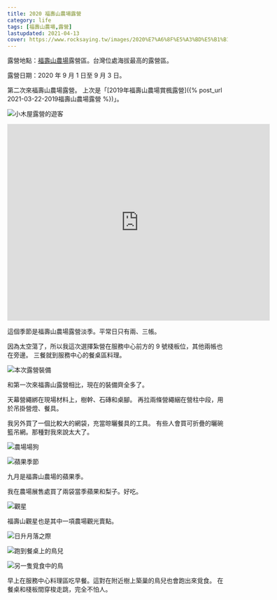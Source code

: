 ```yaml
---
title: 2020 福壽山農場露營
category: life
tags: [福壽山農場,露營]
lastupdated: 2021-04-13
cover: https://www.rocksaying.tw/images/2020%E7%A6%8F%E5%A3%BD%E5%B1%B1%E9%9C%B2%E7%87%9F/IMGP4775.jpg
---
```


露營地點：[福壽山農場](https://www.fushoushan.com.tw/)露營區。台灣位處海拔最高的露營區。

露營日期：2020 年 9 月 1 日至 9 月 3 日。

第二次來福壽山農場露營。
上次是「[2019年福壽山農場賞楓露營]({% post_url 2021-03-22-2019福壽山農場露營 %})」。

<!--more-->

![小木屋露營的遊客](https://www.rocksaying.tw/images/2020%E7%A6%8F%E5%A3%BD%E5%B1%B1%E9%9C%B2%E7%87%9F/IMGP4731.jpg)

<iframe src="https://www.google.com/maps/embed?pb=!1m18!1m12!1m3!1d3638.6012848287105!2d121.23764541572635!3d24.220739984359575!2m3!1f0!2f0!3f0!3m2!1i1024!2i768!4f13.1!3m3!1m2!1s0x3468f2dc2970feaf%3A0xf047d1f90ca68c2d!2z56aP5aO95bGx6L6y5aC06Zyy54ef5Y2A!5e0!3m2!1szh-TW!2stw!4v1616916583226!5m2!1szh-TW!2stw" width="600" height="450" style="border:0;" allowfullscreen="" loading="lazy"></iframe>

這個季節是福壽山農場露營淡季。平常日只有兩、三帳。

因為太空蕩了，所以我這次選擇紮營在服務中心前方的 9 號棧板位，其他兩帳也在旁邊。
三餐就到服務中心的餐桌區料理。

![本次露營裝備](https://www.rocksaying.tw/images/2020%E7%A6%8F%E5%A3%BD%E5%B1%B1%E9%9C%B2%E7%87%9F/IMGP4775.jpg)

和第一次來福壽山露營相比，現在的裝備齊全多了。

天幕營繩綁在現場材料上，樹幹、石磚和桌腳。
再拉兩條營繩綑在營柱中段，用於吊掛營燈、餐具。

我另外買了一個比較大的網袋，充當晾曬餐具的工具。
有些人會買可折疊的曬碗籃吊網。那種對我來說太大了。

![農場場狗](https://www.rocksaying.tw/images/2020%E7%A6%8F%E5%A3%BD%E5%B1%B1%E9%9C%B2%E7%87%9F/IMGP4809.jpg)

![蘋果季節](https://www.rocksaying.tw/images/2020%E7%A6%8F%E5%A3%BD%E5%B1%B1%E9%9C%B2%E7%87%9F/IMGP4844.jpg)

九月是福壽山農場的蘋果季。

我在農場展售處買了兩袋當季蘋果和梨子。好吃。

![觀星](https://www.rocksaying.tw/images/2020%E7%A6%8F%E5%A3%BD%E5%B1%B1%E9%9C%B2%E7%87%9F/IMGP4964.jpg)

福壽山觀星也是其中一項農場觀光賣點。

![日升月落之際](https://www.rocksaying.tw/images/2020%E7%A6%8F%E5%A3%BD%E5%B1%B1%E9%9C%B2%E7%87%9F/IMGP4983.jpg)

![跑到餐桌上的鳥兒](https://www.rocksaying.tw/images/2020%E7%A6%8F%E5%A3%BD%E5%B1%B1%E9%9C%B2%E7%87%9F/IMGP5034.jpg)

![另一隻覓食中的鳥](https://www.rocksaying.tw/images/2020%E7%A6%8F%E5%A3%BD%E5%B1%B1%E9%9C%B2%E7%87%9F/IMGP5058.jpg)

早上在服務中心料理區吃早餐。這對在附近樹上築巢的鳥兒也會跑出來覓食。
在餐桌和棧板間穿梭走跳，完全不怕人。
